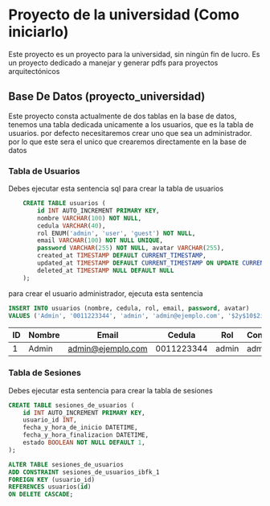 # Proyecto de la universidad (Como iniciarlo)

Este proyecto es un proyecto para la universidad, sin ningún fin de lucro. Es un proyecto dedicado a manejar y generar pdfs para proyectos arquitectónicos

## Base De Datos (proyecto_universidad)

Este proyecto consta actualmente de dos tablas en la base de datos, tenemos una tabla dedicada unicamente  a los usuarios, que es la tabla de usuarios. por defecto necesitaremos crear uno que sea un administrador. por lo que este sera el unico que crearemos directamente en la base de datos

### Tabla de Usuarios

Debes ejecutar esta sentencia sql para crear la tabla de usuarios

```sql
    CREATE TABLE usuarios (
        id INT AUTO_INCREMENT PRIMARY KEY,
        nombre VARCHAR(100) NOT NULL,
        cedula VARCHAR(40),
        rol ENUM('admin', 'user', 'guest') NOT NULL,
        email VARCHAR(100) NOT NULL UNIQUE,
        password VARCHAR(255) NOT NULL, avatar VARCHAR(255),
        created_at TIMESTAMP DEFAULT CURRENT_TIMESTAMP,
        updated_at TIMESTAMP DEFAULT CURRENT_TIMESTAMP ON UPDATE CURRENT_TIMESTAMP,
        deleted_at TIMESTAMP NULL DEFAULT NULL
    );
```

para crear el usuario administrador, ejecuta esta sentencia

```sql
INSERT INTO usuarios (nombre, cedula, rol, email, password, avatar)
VALUES ('Admin', '0011223344', 'admin', 'admin@ejemplo.com', '$2y$10$2iHXFO1BcJT9si.1laGbRObBaryVVrCza7sJsXLQaUT4.7aT5ewKS', NULL);
```

| ID | Nombre | Email | Cedula | Rol | Contraseña | Avatar |
| --- | --- | --- | --- | --- | --- | --- |
| 1 | Admin | <admin@ejemplo.com> | 0011223344 | admin | admin | NULL|

### Tabla de Sesiones

Debes ejecutar esta sentencia para crear la tabla de sesiones

```sql
CREATE TABLE sesiones_de_usuarios (
    id INT AUTO_INCREMENT PRIMARY KEY,
    usuario_id INT,
    fecha_y_hora_de_inicio DATETIME,
    fecha_y_hora_finalizacion DATETIME,
    estado BOOLEAN NOT NULL DEFAULT 1,
);

ALTER TABLE sesiones_de_usuarios
ADD CONSTRAINT sesiones_de_usuarios_ibfk_1
FOREIGN KEY (usuario_id)
REFERENCES usuarios(id)
ON DELETE CASCADE;
```
